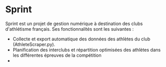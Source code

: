 # Sprint

Sprint est un projet de gestion numérique à destination des clubs d'athlétisme français. Ses fonctionnalités sont les suivantes :

* Collecte et export automatique des données des athlètes du club (AthleteScraper.py).
* Planification des interclubs et répartition optimisées des athlètes dans les différentes épreuves de la compétition
* 
